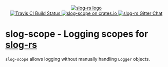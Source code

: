 <p align="center">

  <a href="https://github.com/slog-rs/slog">
  <img src="https://cdn.rawgit.com/slog-rs/misc/master/media/slog.svg" alt="slog-rs logo">
  </a>
  <br>

  <a href="https://travis-ci.org/slog-rs/scope">
      <img src="https://img.shields.io/travis/slog-rs/scope/master.svg" alt="Travis CI Build Status">
  </a>

  <a href="https://crates.io/crates/slog-scope">
      <img src="https://img.shields.io/crates/d/slog-scope.svg" alt="slog-scope on crates.io">
  </a>

  <a href="https://gitter.im/slog-rs/slog">
      <img src="https://img.shields.io/gitter/room/slog-rs/slog.svg" alt="slog-rs Gitter Chat">
  </a>
</p>

# slog-scope - Logging scopes for [slog-rs]

[slog-rs]: //github.com/slog-rs/slog

`slog-scope` allows logging without manually handling `Logger` objects.
